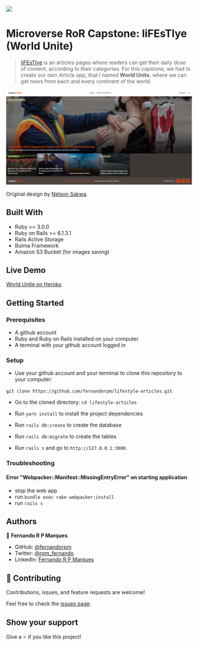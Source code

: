 ![](https://img.shields.io/badge/Microverse-blueviolet)

# Microverse RoR Capstone: liFEsTlye (World Unite)

> [liFEsTlye](https://www.behance.net/gallery/14554909/liFEsTlye-Mobile-version) is an articles pages where readers can get their daily dose of content, according to their categories. For this capstone, we had to create our own Article app, that I named **World Unite**, where we can get news from each and every continent of the world.

![screenshot](./screenshot.png)

Original design by [Nelson Sakwa](https://www.behance.net/sakwadesignstudio).

## Built With

- Ruby >= 3.0.0
- Ruby on Rails >= 6.1.3.1
- Rails Active Storage
- Bulma Framework
- Amazon S3 Bucket (for images saving)

## Live Demo

[World Unite on Heroku](https://world-unite.herokuapp.com)

## Getting Started

### Prerequisites

- A github account
- Ruby and Ruby on Rails installed on your computer
- A terminal with your github account logged in

### Setup

- Use your github account and your terminal to clone this repository to your computer:

`git clone https://github.com/fernandorpm/lifestyle-articles.git`

- Go to the cloned directory:
`cd lifestyle-articles`

- Run `yarn install` to install the project dependencies

- Run `rails db:create` to create the database

- Run `rails db:migrate` to create the tables

- Run `rails s` and go to `http://127.0.0.1:3000`.

### Troubleshooting

#### Error "Webpacker::Manifest::MissingEntryError" on starting application

- stop the web app
- run `bundle exec rake webpacker:install`
- run `rails s`

## Authors

👤 **Fernando R P Marques**

- GitHub: [@fernandorpm](https://github.com/fernandorpm)
- Twitter: [@rpm_fernando](https://twitter.com/rpm_fernando)
- LinkedIn: [Fernando R P Marques](https://linkedin.com/in/fernandorpm)

## 🤝 Contributing

Contributions, issues, and feature requests are welcome!

Feel free to check the [issues page](../../issues/).

## Show your support

Give a ⭐️ if you like this project!
